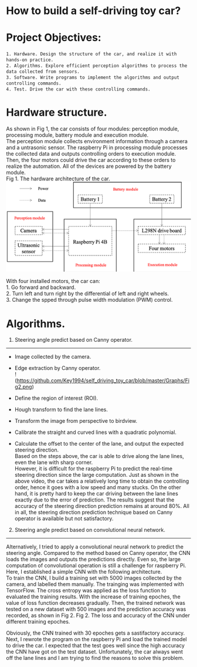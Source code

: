 # How to build a self-driving toy car?


Project Objectives:
=====
    1. Hardware. Design the structure of the car, and realize it with hands-on practice.  
    2. Algorithms. Explore efficient perception algorithms to process the data collected from sensors.  
    3. Software. Write programs to implement the algorithms and output controlling commands.  
    4. Test. Drive the car with these controlling commands.  


Hardware structure.
=====
As shown in Fig 1, the car consists of four modules: perception module, processing module, battery module and execution module.  
The perception module collects environment information through a camera and a untrasonic sensor. The raspberry Pi in processing module processes the collected data and outputs controlling orders to execution module. Then, the four motors could drive the car according to these orders to realize the automation. All of the devices are powered by the battery module.  
Fig 1. The hardware architecture of the car.  
![Hardware architecture](https://github.com/Key1994/self_driving_toy_car/blob/master/Graphs/Hardware%20architecture.png)

With four installed motors, the car can:  
    1. Go forward and backward.  
    2. Turn left and turn right by the differential of left and right wheels.  
    3. Change the spped through pulse width modulation (PWM) control.  


Algorithms.
=====
1. Steering angle predict based on Canny operator.  
_____
* Image collected by the camera.  

* Edge extraction by Canny operator.  
!(https://github.com/Key1994/self_driving_toy_car/blob/master/Graphs/Fig2.png)
* Define the region of interest (ROI).  
* Hough transform to find the lane lines.  
* Transform the image from perspective to birdview.  
* Calibrate the straight and curved lines with a quadratic polynomial.  
* Calculate the offset to the center of the lane, and output the expected steering direction.  
Based on the steps above, the car is able to drive along the lane lines, even the lane with sharp corner.  
However, it is difficult for the raspberry Pi to predict the real-time steering direction since the large computation. Just as shown in the above video, the car takes a relatively long time to obtain the controlling order, hence it goes with a low speed and many stucks. On the other hand, it is pretty hard to keep the car driving between the lane lines exactly due to the error of prediction. The results suggest that the accuracy of the steering direction prediction remains at around 80%. All in all, the steering direction prediction technique based on Canny operator is available but not satisfactory.  

2. Steering angle predict based on convolutional neural network.
_____
Alternatively, I tried to apply a convolutional neural network to predict the steering angle. Compared to the method based on Canny operator, the CNN loads the images and outputs the predictions directly. Even so, the large computation of convolutional operation is still a challenge for raspberry Pi. Here, I established a simple CNN with the following architecture.  
To train the CNN, I build a training set with 5000 images collected by the camera, and labelled them manually. The trainging was implemented with TensorFlow. The cross entropy was applied as the loss function to evaluated the training results. With the increase of training epoches, the value of loss function decreases gradually. Then, the trained network was tested on a new dataset with 500 images and the prediction accuracy was recorded, as shown in Fig 2.
Fig 2. The loss and accuracy of the CNN under different training epoches.  

Obviously, the CNN trained with 30 epoches gets a sastifactory accuracy. Next, I rewrote the program on the raspberry Pi and load the trained model to drive the car. I expected that the test goes well since the high accuracy the CNN have got on the test dataset. Unfortunately, the car always went off the lane lines and I am trying to find the reasons to solve this problem.   
